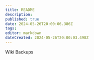 ```yaml
---
title: README
description: 
published: true
date: 2024-05-26T20:00:06.386Z
tags: 
editor: markdown
dateCreated: 2024-05-26T20:00:03.498Z
---
```


Wiki Backups
